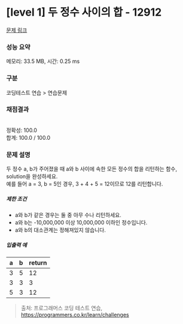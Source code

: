 # [level 1] 두 정수 사이의 합 - 12912 

[문제 링크](https://school.programmers.co.kr/learn/courses/30/lessons/12912?language=javascript) 

### 성능 요약

메모리: 33.5 MB, 시간: 0.25 ms

### 구분

코딩테스트 연습 > 연습문제

### 채점결과

<br/>정확성: 100.0<br/>합계: 100.0 / 100.0

### 문제 설명

<p style="user-select: auto;">두 정수 a, b가 주어졌을 때 a와 b 사이에 속한 모든 정수의 합을 리턴하는 함수, solution을 완성하세요. <br style="user-select: auto;">
예를 들어 a = 3, b = 5인 경우, 3 + 4 + 5 = 12이므로 12를 리턴합니다.</p>

<h5 style="user-select: auto;">제한 조건</h5>

<ul style="user-select: auto;">
<li style="user-select: auto;">a와 b가 같은 경우는 둘 중 아무 수나 리턴하세요.</li>
<li style="user-select: auto;">a와 b는 -10,000,000 이상 10,000,000 이하인 정수입니다.</li>
<li style="user-select: auto;">a와 b의 대소관계는 정해져있지 않습니다.</li>
</ul>

<h5 style="user-select: auto;">입출력 예</h5>
<table class="table" style="user-select: auto;">
        <thead style="user-select: auto;"><tr style="user-select: auto;">
<th style="user-select: auto;">a</th>
<th style="user-select: auto;">b</th>
<th style="user-select: auto;">return</th>
</tr>
</thead>
        <tbody style="user-select: auto;"><tr style="user-select: auto;">
<td style="user-select: auto;">3</td>
<td style="user-select: auto;">5</td>
<td style="user-select: auto;">12</td>
</tr>
<tr style="user-select: auto;">
<td style="user-select: auto;">3</td>
<td style="user-select: auto;">3</td>
<td style="user-select: auto;">3</td>
</tr>
<tr style="user-select: auto;">
<td style="user-select: auto;">5</td>
<td style="user-select: auto;">3</td>
<td style="user-select: auto;">12</td>
</tr>
</tbody>
      </table>

> 출처: 프로그래머스 코딩 테스트 연습, https://programmers.co.kr/learn/challenges